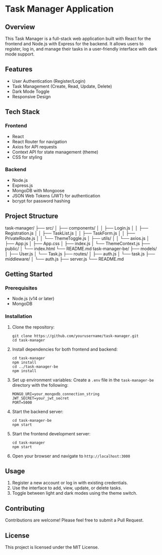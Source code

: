 # Task Manager Application

## Overview

This Task Manager is a full-stack web application built with React for the frontend and Node.js with Express for the backend. It allows users to register, log in, and manage their tasks in a user-friendly interface with dark mode support.

## Features

- User Authentication (Register/Login)
- Task Management (Create, Read, Update, Delete)
- Dark Mode Toggle
- Responsive Design

## Tech Stack

### Frontend
- React
- React Router for navigation
- Axios for API requests
- Context API for state management (theme)
- CSS for styling

### Backend
- Node.js
- Express.js
- MongoDB with Mongoose
- JSON Web Tokens (JWT) for authentication
- bcrypt for password hashing

## Project Structure

task-manager/
├── src/
│ ├── components/
│ │ ├── Login.js
│ │ ├── Registration.js
│ │ ├── TaskList.js
│ │ ├── TaskForm.js
│ │ ├── PrivateRoute.js
│ │ └── ThemeToggle.js
│ ├── utils/
│ │ └── axios.js
│ ├── App.js
│ ├── App.css
│ ├── index.js
│ └── ThemeContext.js
├── public/
│ └── index.html
└── README.md
task-manager-be/
├── models/
│ ├── User.js
│ └── Task.js
├── routes/
│ ├── auth.js
│ └── task.js
├── middleware/
│ └── auth.js
├── server.js
└── README.md


## Getting Started

### Prerequisites
- Node.js (v14 or later)
- MongoDB

### Installation

1. Clone the repository:
   ```
   git clone https://github.com/yourusername/task-manager.git
   cd task-manager
   ```

2. Install dependencies for both frontend and backend:
   ```
   cd task-manager
   npm install
   cd ../task-manager-be
   npm install
   ```

3. Set up environment variables:
   Create a `.env` file in the `task-manager-be` directory with the following:
   ```
   MONGO_URI=your_mongodb_connection_string
   JWT_SECRET=your_jwt_secret
   PORT=5000
   ```

4. Start the backend server:
   ```
   cd task-manager-be
   npm start
   ```

5. Start the frontend development server:
   ```
   cd task-manager
   npm start
   ```

6. Open your browser and navigate to `http://localhost:3000`

## Usage

1. Register a new account or log in with existing credentials.
2. Use the interface to add, view, update, or delete tasks.
3. Toggle between light and dark modes using the theme switch.

## Contributing

Contributions are welcome! Please feel free to submit a Pull Request.

## License

This project is licensed under the MIT License.